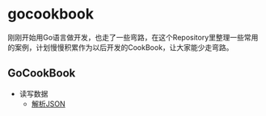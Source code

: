 # gocookbook


刚刚开始用Go语言做开发，也走了一些弯路，在这个Repository里整理一些常用的案例，计划慢慢积累作为以后开发的CookBook，让大家能少走弯路。

## GoCookBook
- 读写数据
  - [解析JSON](https://github.com/kevinyan815/gocookbook/issues/1)
